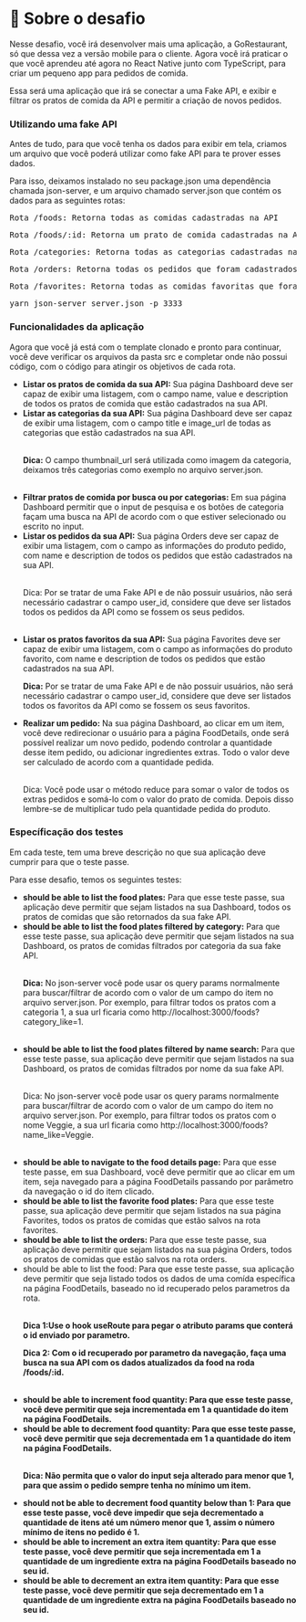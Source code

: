 <h1>🚀 Sobre o desafio</h1>
<p>Nesse desafio, você irá desenvolver mais uma aplicação, a GoRestaurant, só que dessa vez a versão mobile para o cliente. Agora você irá praticar o que você aprendeu até agora no React Native junto com TypeScript, para criar um pequeno app para pedidos de comida.</p>
<p>Essa será uma aplicação que irá se conectar a uma Fake API, e exibir e filtrar os pratos de comida da API e permitir a criação de novos pedidos.</p>
<h3>Utilizando uma fake API</h3>
<p>Antes de tudo, para que você tenha os dados para exibir em tela, criamos um arquivo que você poderá utilizar como fake API para te prover esses dados.</p>
<p>Para isso, deixamos instalado no seu package.json uma dependência chamada json-server, e um arquivo chamado server.json que contém os dados para as seguintes rotas:</p>
<pre>Rota /foods: Retorna todas as comidas cadastradas na API</pre>
<pre>Rota /foods/:id: Retorna um prato de comida cadastradas na API baseado no id</pre>
<pre>Rota /categories: Retorna todas as categorias cadastradas na API</pre>
<pre>Rota /orders: Retorna todas os pedidos que foram cadastrados na API</pre>
<pre>Rota /favorites: Retorna todas as comidas favoritas que foram cadastrados na API</pre>
<pre>yarn json-server server.json -p 3333</pre>
<h3>Funcionalidades da aplicação</h3>
<p>Agora que você já está com o template clonado e pronto para continuar, você deve verificar os arquivos da pasta src e completar onde não possui código, com o código para atingir os objetivos de cada rota.</p>
<ul>
<li><strong>Listar os pratos de comida da sua API:</strong> Sua página Dashboard deve ser capaz de exibir uma listagem, com o campo name, value e description de todos os pratos de comida que estão cadastrados na sua API.</li>
<li><strong>Listar as categorias da sua API:</strong> Sua página Dashboard deve ser capaz de exibir uma listagem, com o campo title e image_url de todas as categorias que estão cadastrados na sua API.</li>
<br />
<p><strong>Dica:</strong> O campo thumbnail_url será utilizada como imagem da categoria, deixamos três categorias como exemplo no arquivo server.json.</p>
<br />
<li><strong>Filtrar pratos de comida por busca ou por categorias:</strong> Em sua página Dashboard permitir que o input de pesquisa e os botões de categoria façam uma busca na API de acordo com o que estiver selecionado ou escrito no input.</li>
<li><strong>Listar os pedidos da sua API:</strong> Sua página Orders deve ser capaz de exibir uma listagem, com o campo as informações do produto pedido, com name e description de todos os pedidos que estão cadastrados na sua API.</li>
<br />
<p>Dica: Por se tratar de uma Fake API e de não possuir usuários, não será necessário cadastrar o campo user_id, considere que deve ser listados todos os pedidos da API como se fossem os seus pedidos.</p>
<br />
<li><strong>Listar os pratos favoritos da sua API:</strong> Sua página Favorites deve ser capaz de exibir uma listagem, com o campo as informações do produto favorito, com name e description de todos os pedidos que estão cadastrados na sua API.</li>
<p><strong>Dica:</strong> Por se tratar de uma Fake API e de não possuir usuários, não será necessário cadastrar o campo user_id, considere que deve ser listados todos os favoritos da API como se fossem os seus favoritos.</p>
<li><strong>Realizar um pedido:</strong> Na sua página Dashboard, ao clicar em um item, você deve redirecionar o usuário para a página FoodDetails, onde será possível realizar um novo pedido, podendo controlar a quantidade desse item pedido, ou adicionar ingredientes extras. Todo o valor deve ser calculado de acordo com a quantidade pedida.</li>
<br />
<p>Dica: Você pode usar o método reduce para somar o valor de todos os extras pedidos e somá-lo com o valor do prato de comida. Depois disso lembre-se de multiplicar tudo pela quantidade pedida do produto.</p>
</ul>
<h3>Específicação dos testes</h3>
<p>Em cada teste, tem uma breve descrição no que sua aplicação deve cumprir para que o teste passe.</p>
<p>Para esse desafio, temos os seguintes testes:</p>
<ul>
<li><strong>should be able to list the food plates:</strong> Para que esse teste passe, sua aplicação deve permitir que sejam listados na sua Dashboard, todos os pratos de comidas que são retornados da sua fake API.</li>
<li><strong>should be able to list the food plates filtered by category:</strong> Para que esse teste passe, sua aplicação deve permitir que sejam listados na sua Dashboard, os pratos de comidas filtrados por categoria da sua fake API.</li>
<br />
<p><strong>Dica:</strong> No json-server você pode usar os query params normalmente para buscar/filtrar de acordo com o valor de um campo do item no arquivo server.json. Por exemplo, para filtrar todos os pratos com a categoria 1, a sua url ficaria como http://localhost:3000/foods?category_like=1.</p>
<br />
<li><strong>should be able to list the food plates filtered by name search:</strong> Para que esse teste passe, sua aplicação deve permitir que sejam listados na sua Dashboard, os pratos de comidas filtrados por nome da sua fake API.</li>
<br />
<p>Dica: No json-server você pode usar os query params normalmente para buscar/filtrar de acordo com o valor de um campo do item no arquivo server.json. Por exemplo, para filtrar todos os pratos com o nome Veggie, a sua url ficaria como http://localhost:3000/foods?name_like=Veggie.</p>
<br />
<li><strong>should be able to navigate to the food details page:</strong> Para que esse teste passe, em sua Dashboard, você deve permitir que ao clicar em um item, seja navegado para a página FoodDetails passando por parâmetro da navegação o id do item clicado.</li>
<li><strong>should be able to list the favorite food plates:</strong> Para que esse teste passe, sua aplicação deve permitir que sejam listados na sua página Favorites, todos os pratos de comidas que estão salvos na rota favorites.</li>
<li><strong>should be able to list the orders:</strong> Para que esse teste passe, sua aplicação deve permitir que sejam listados na sua página Orders, todos os pratos de comidas que estão salvos na rota orders.</li>
<li>should be able to list the food: Para que esse teste passe, sua aplicação deve permitir que seja listado todos os dados de uma comída específica na página FoodDetails, baseado no id recuperado pelos parametros da rota.</li>
<br />
<p><strong>Dica 1:<strong>Use o hook useRoute para pegar o atributo params que conterá o id enviado por parametro.</p>
<p>Dica 2: Com o id recuperado por parametro da navegação, faça uma busca na sua API com os dados atualizados da food na roda /foods/:id.</p>
<br />
<li><strong>should be able to increment food quantity:</strong> Para que esse teste passe, você deve permitir que seja incrementada em 1 a quantidade do item na página FoodDetails.</li>
<li><strong>should be able to decrement food quantity:</strong> Para que esse teste passe, você deve permitir que seja decrementada em 1 a quantidade do item na página FoodDetails.</li>
<br />
<p><strong>Dica:</strong> Não permita que o valor do input seja alterado para menor que 1, para que assim o pedido sempre tenha no mínimo um item.</p>
<li><strong>should not be able to decrement food quantity below than 1:</strong> Para que esse teste passe, você deve impedir que seja decrementado a quantidade de itens até um número menor que 1, assim o número mínimo de itens no pedido é 1.</li>
<li><strong>should be able to increment an extra item quantity:</strong> Para que esse teste passe, você deve permitir que seja incrementada em 1 a quantidade de um ingrediente extra na página FoodDetails baseado no seu id.</li>
<li><strong>should be able to decrement an extra item quantity:</strong> Para que esse teste passe, você deve permitir que seja decrementado em 1 a quantidade de um ingrediente extra na página FoodDetails baseado no seu id.</li>
</ul>
